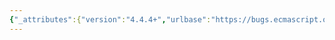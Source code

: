 ```yaml
---
{"_attributes":{"version":"4.4.4+","urlbase":"https://bugs.ecmascript.org/","maintainer":"dherman@mozilla.com"},"bug":{"bug_id":1975,"creation_ts":"2013-09-29 05:09:00 -0700","short_desc":"23.1.5.2.2, MapIterator.prototype.next( ): Typo \"CreateIetrResultObject\" -> \"CreateIterResultObject\"","delta_ts":"2013-10-29 09:45:06 -0700","product":"Draft for 6th Edition","component":"editorial issue","version":"Rev 19: September 27, 2013 Draft","rep_platform":"All","op_sys":"All","bug_status":"RESOLVED","resolution":"FIXED","priority":"Normal","bug_severity":"normal","everconfirmed":true,"reporter":{"uid":"andrebargull","name":"André Bargull"},"assigned_to":{"uid":"allen","name":"Allen Wirfs-Brock"},"long_desc":[{"commentid":5649,"comment_count":0,"who":{"uid":"andrebargull","name":"André Bargull"},"bug_when":"2013-09-29 05:09:43 -0700","thetext":"23.1.5.2.2, MapIterator.prototype.next( ), step 9.d.iv,\n\n\"CreateIetrResultObject\" -> \"CreateIterResultObject\""},{"commentid":5709,"comment_count":1,"who":{"uid":"allen","name":"Allen Wirfs-Brock"},"bug_when":"2013-09-30 13:01:02 -0700","thetext":"fixed in rev20 editor's draft"},{"commentid":6044,"comment_count":2,"who":{"uid":"allen","name":"Allen Wirfs-Brock"},"bug_when":"2013-10-29 09:45:06 -0700","thetext":"fixed in rev20 draft, Oct. 28, 2013"}]}}
---
```

